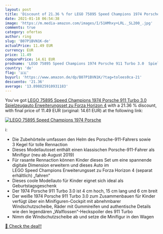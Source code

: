 ```yaml
---
layout: post
title: 'Discount of 21.36 % for LEGO 75895 Speed Champions 1974 Porsche '
date: 2021-01-18 06:54:38
image: 'https://m.media-amazon.com/images/I/51HMhxy+LRL._SL200_.jpg'
comments: true
category: ofertas
author: ring
slug: 'B07P1BVN1K-de'
actualPrice: 11.49 EUR
currency: EUR
price: 11.49
comparePrice: 14.61 EUR
prodname: 'LEGO 75895 Speed Champions 1974 Porsche 911 Turbo 3.0  Spielzeugauto  Erweiterungsset zu Forza Horizon 4'
country: 'de'
flag: '🇩🇪'
buyurl: 'https://www.amazon.de/dp/B07P1BVN1K/?tag=tolees0ca-21'
descuento: '21.36'
average: '13.898825910931183'
---
```


You've got [LEGO 75895 Speed Champions 1974 Porsche 911 Turbo 3.0  Spielzeugauto  Erweiterungsset zu Forza Horizon 4](https://www.amazon.de/dp/B07P1BVN1K/?tag=tolees0ca-21) with a  21.36 % discount, with final price of 11.49 EUR (original: 14.61 EUR) at the following link:

[![LEGO 75895 Speed Champions 1974 Porsche ](https://m.media-amazon.com/images/I/51HMhxy+LRL._SL200_.jpg)](https://www.amazon.de/dp/B07P1BVN1K/?tag=tolees0ca-21)

ℹ️:

- Die Zubehörteile umfassen den Helm des Porsche-911-Fahrers sowie 3 Kegel für tolle Rennaction
- Dieses Modellautoset enthält einen klassischen Porsche-911-Fahrer als Minifigur (neu ab August 2019)
- Für rasante Rennaction können Kinder dieses Set um eine spannende digitale Dimension erweitern und dieses Auto im LEGO Speed Champions Erweiterungsset zu Forza Horizon 4 (separat erhältlich) „fahren“
- Dieses coole Modellauto für Kinder eignet sich ideal als Geburtstagsgeschenk
- Der 1974 Porsche 911 Turbo 3.0 ist 4 cm hoch, 15 cm lang und 6 cm breit
- Der weiße 1974 Porsche 911 Turbo 3.0 zum Zusammenbauen für Kinder verfügt über ein Minifiguren-Cockpit mit abnehmbarer Windschutzscheibe, Räder mit Gummireifen und authentische Details wie den legendären „Walflossen“-Heckspoiler des 911 Turbo
- Nimm die Windschutzscheibe ab und setze die Minifigur in den Wagen

[🛒 Check the deal!!](https://www.amazon.de/dp/B07P1BVN1K/?tag=tolees0ca-21)
